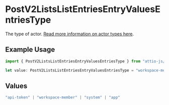 # PostV2ListsListEntriesEntryValuesEntriesType

The type of actor. [Read more information on actor types here](/docs/actors).

## Example Usage

```typescript
import { PostV2ListsListEntriesEntryValuesEntriesType } from "attio-js/models/operations";

let value: PostV2ListsListEntriesEntryValuesEntriesType = "workspace-member";
```

## Values

```typescript
"api-token" | "workspace-member" | "system" | "app"
```